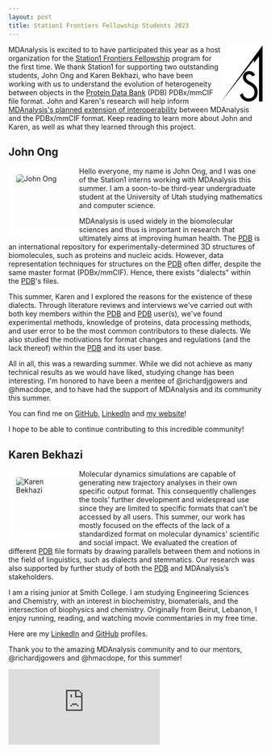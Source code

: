 ```yaml
---
layout: post
title: Station1 Frontiers Fellowship Students 2023
---
```

<p>
<img
src="/public/images/station1_condensed_logo.png"
title="Station1 Logo" alt="Station1 Logo"
style="float: right; height: 8em; " />
</p>

MDAnalysis is excited to to have participated this year as a host organization for the [Station1 Frontiers Fellowship][sff] program for the first time. We thank Station1 for supporting two outstanding students, John Ong and Karen Bekhazi, who have been working with us to understand the evolution of heterogeneity between objects in the [Protein Data Bank][pdb] (PDB) PDBx/mmCIF file format. John and Karen's research will help inform [MDAnalysis's planned extension of interoperability][interoperability] between MDAnalysis and the PDBx/mmCIF format. Keep reading to learn more about John and Karen, as well as what they learned through this project.

## John Ong

<img
src="https://jong9559.github.io/assets/img/prof_pic.jpg"
title="John Ong" alt="John Ong"
style="float: left; width: 110px; height: 110px; border-radius: 20px; border: 15px solid white" />

Hello everyone, my name is John Ong, and I was one of the Station1 interns working with MDAnalysis this summer. I am a soon-to-be third-year undergraduate student at the University of Utah studying mathematics and computer science.

MDAnalysis is used widely in the biomolecular sciences and thus is important in research that ultimately aims at improving human health. The [PDB][pdb] is an international repository for experimentally-determined 3D structures of biomolecules, such as proteins and nucleic acids. However, data representation techniques for structures on the [PDB][pdb] often differ, despite the same master format (PDBx/mmCIF). Hence, there exists "dialects" within the [PDB][pdb]'s files. 

This summer, Karen and I explored the reasons for the existence of these dialects. Through literature reviews and interviews we've carried out with both key members within the [PDB][pdb] and [PDB][pdb] user(s), we've found experimental methods, knowledge of proteins, data processing methods, and user error to be the most common contributors to these dialects. We also studied the motivations for format changes and regulations (and the lack thereof) within the [PDB][pdb] and its user base. 

All in all, this was a rewarding summer. While we did not achieve as many technical results as we would have liked, studying change has been interesting. I'm honored to have been a mentee of @richardjgowers and @hmacdope, and to have had the support of MDAnalysis and its community this summer. 

You can find me on [GitHub][john-github], [LinkedIn][john-linkedin] and [my website][john-website]! 

I hope to be able to continue contributing to this incredible community!

## Karen Bekhazi

<img
src="https://media.licdn.com/dms/image/D4E03AQFQwVFLzLAabA/profile-displayphoto-shrink_800_800/0/1687266968141?e=1697673600&v=beta&t=G3j-3m42F9Wf3y6G1HafGzJPIHrs6--vqdJMO2y5tWk"
title="Karen Bekhazi" alt="Karen Bekhazi"
style="float: left; width: 110px; height: 110px; border-radius: 20px; border: 15px solid white" />

Molecular dynamics simulations are capable of generating new trajectory analyses in their own specific output format. This consequently challenges the tools’ further development and widespread use since they are limited to specific formats that can’t be accessed by all users. This summer, our work has mostly focused on the effects of the lack of a standardized format on molecular dynamics’ scientific and social impact. We evaluated the creation of different [PDB][pdb] file formats by drawing parallels between them and notions in the field of linguistics, such as dialects and stemmatics. Our research was also supported by further study of both the [PDB][pdb] and MDAnalysis’s stakeholders.

I am a rising junior at Smith College. I am studying Engineering Sciences and Chemistry, with an interest in biochemistry, biomaterials, and the intersection of biophysics and chemistry. Originally from Beirut, Lebanon, I enjoy running, reading, and watching movie commentaries in my free time.

Here are my [LinkedIn][karen-linkedin] and [GitHub][karen-github] profiles.

Thank you to the amazing MDAnalysis community and to our mentors, @richardjgowers and @hmacdope, for this summer!

![Station1 Capstone Poster](https://github.com/MDAnalysis/MDAnalysis.github.io/tree/master/public/images/SFF2023_PD4_FinalPoster_Bekhazi_Ong.pptx.pdf)

[sff]: https://www.station1.org/sff
[pdb]: https://www.rcsb.org/
[interoperability]: https://www.mdanalysis.org/2020/08/03/roadmap/
[john-github]: https://github.com/jong9559
[john-linkedin]: https://www.linkedin.com/in/john-ong/
[john-website]: https://jong9559.github.io/
[karen-linkedin]: https://www.linkedin.com/in/karen-bekhazi-947b0b27b/
[karen-github]: https://github.com/KarenBekhazi

